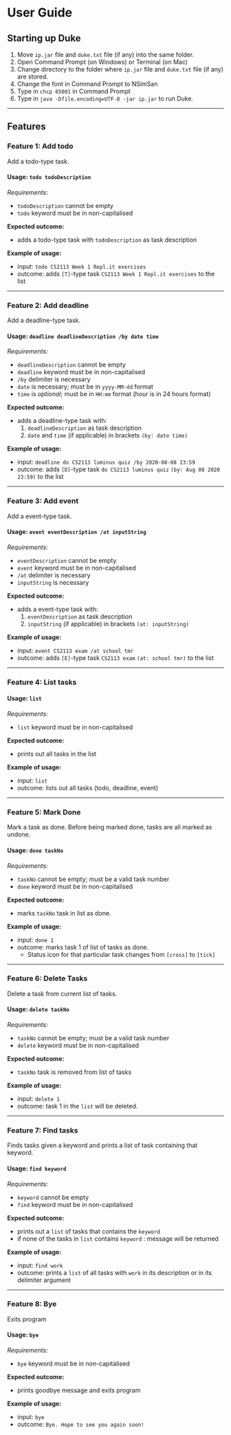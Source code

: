 # User Guide

## Starting up Duke

1. Move `ip.jar` file and `duke.txt` file (if any) into the same folder.
2. Open Command Prompt (on Windows) or Terminal (on Mac)
3. Change directory to the folder where `ip.jar` file and `duke.txt` file (if any) are stored.
4. Change the font in Command Prompt to NSimSan
5. Type in `chcp 65001` in Command Prompt
6. Type in `java -Dfile.encoding=UTF-8 -jar ip.jar` to run Duke. 

_________

## Features 

### Feature 1: Add todo
Add a todo-type task.

#### Usage: `todo todoDescription`

_Requirements:_
- `todoDescription` cannot be empty
- `todo` keyword must be in non-capitalised

__Expected outcome:__

- adds a todo-type task with `todoDescription` as task description

__Example of usage:__

- input: `todo CS2113 Week 1 Repl.it exercises`
- outcome: adds `[T]`-type task `CS2113 Week 1 Repl.it exercises` to the list

_________

### Feature 2: Add deadline
Add a deadline-type task.

#### Usage: `deadline deadlineDescription /by date time`

_Requirements:_
- `deadlineDescription` cannot be empty
- `deadline` keyword must be in non-capitalised
- `/by` delimiter is necessary
- `date` is necessary; must be in `yyyy-MM-dd` format
- `time` is _optional_; must be in `HH:mm` format (hour is in 24 hours format)

__Expected outcome:__

- adds a deadline-type task with:
    1. `deadlineDescription` as task description
    2. `date` and `time` (if applicable) in brackets `(by: date time)`

__Example of usage:__

- input: `deadline do CS2113 luminus quiz /by 2020-08-08 23:59`
- outcome: adds `[D]`-type task `do CS2113 luminus quiz` `(by: Aug 08 2020 23:59)` to the list

_________

### Feature 3: Add event
Add a event-type task.

#### Usage: `event eventDescription /at inputString`

_Requirements:_
- `eventDescription` cannot be empty
- `event` keyword must be in non-capitalised
- `/at` delimiter is necessary
- `inputString` is necessary

__Expected outcome:__

- adds a event-type task with:
    1. `eventDescription` as task description
    2. `inputString` (if applicable) in brackets `(at: inputString)`

__Example of usage:__

- input: `event CS2113 exam /at school tmr`
- outcome: adds `[E]`-type task `CS2113 exam` `(at: school tmr)` to the list

_________

### Feature 4: List tasks

#### Usage: `list`

_Requirements:_
- `list` keyword must be in non-capitalised

__Expected outcome:__

- prints out all tasks in the list

__Example of usage:__

- input: `list`
- outcome: lists out all tasks (todo, deadline, event)

_________

### Feature 5: Mark Done
Mark a task as done. 
Before being marked done, tasks are all marked as undone.

#### Usage: `done taskNo`

_Requirements:_
- `taskNo` cannot be empty; must be a valid task number
- `done` keyword must be in non-capitalised

__Expected outcome:__

- marks `taskNo` task in list as done. 

__Example of usage:__

- input: `done 1`
- outcome: marks task 1 of list of tasks as done. 
    - Status icon for that particular task changes from `[cross]` to `[tick]`

_________

### Feature 6: Delete Tasks
Delete a task from current list of tasks.

#### Usage: `delete taskNo`

_Requirements:_
- `taskNo` cannot be empty; must be a valid task number
- `delete` keyword must be in non-capitalised

__Expected outcome:__

- `taskNo` task is removed from list of tasks

__Example of usage:__

- input: `delete 1`
- outcome: task 1 in the `list` will be deleted.

_________

### Feature 7: Find tasks
Finds tasks given a keyword and prints a list of task containing that keyword.

#### Usage: `find keyword`

_Requirements:_
- `keyword` cannot be empty
- `find` keyword must be in non-capitalised

__Expected outcome:__

- prints out a `list` of tasks that contains the `keyword`
- if none of the tasks in `list` contains `keyword` : message will be returned

__Example of usage:__

- input: `find work`
- outcome: prints a `list` of all tasks with `work` in its description or in its delimiter argument

_________

### Feature 8: Bye
Exits program
#### Usage: `bye`

_Requirements:_
- `bye` keyword must be in non-capitalised

__Expected outcome:__

- prints goodbye message and exits program

__Example of usage:__

- input: `bye`
- outcome: `Bye. Hope to see you again soon!`
